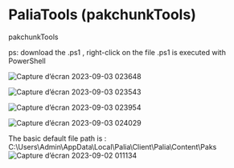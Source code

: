 # PaliaTools (pakchunkTools)
pakchunkTools

ps: download the .ps1 , right-click on the file .ps1 is executed with PowerShell

![Capture d’écran 2023-09-03 023648](https://github.com/Popolia/PaliaTools-pakchunk-/assets/69745473/dee4372f-8093-45ff-a492-6b2dc7c8de24)

![Capture d’écran 2023-09-03 023543](https://github.com/Popolia/PaliaTools-pakchunk-/assets/69745473/520c0313-7f54-402f-a246-fbeda5a4c1ba)

![Capture d’écran 2023-09-03 023954](https://github.com/Popolia/PaliaTools-pakchunk-/assets/69745473/4992a1f5-05a2-4c8f-826f-7ff006e1b003)

![Capture d’écran 2023-09-03 024029](https://github.com/Popolia/PaliaTools-pakchunk-/assets/69745473/ce89d1d5-f168-47be-a4e5-81417fdacfe5)

The basic default file path is : C:\Users\Admin\AppData\Local\Palia\Client\Palia\Content\Paks![Capture d’écran 2023-09-02 011134](https://github.com/Popolia/PaliaTools-pakchunk-/assets/69745473/7939ed09-074a-4afc-8553-dbc8bb19478a)
